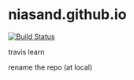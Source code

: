 # niasand.github.io

[![Build Status](https://travis-ci.org/niasand/niasand.github.io.svg?branch=blog)](https://travis-ci.org/niasand/niasand.github.io)


travis learn


rename the repo (at local)
